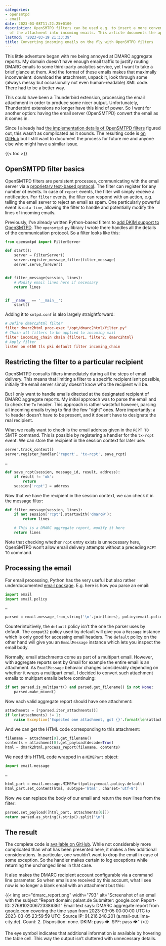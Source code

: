 ```yaml
---
categories:
- opensmtpd
- email
date: 2023-03-08T11:22:25+0100
description: OpenSMTPD filters can be used e.g. to insert a more convenient representation
  of the attachment into incoming emails. This article documents the approach.
lastmod: '2023-03-19 21:33:39'
title: Converting incoming emails on the fly with OpenSMTPD filters
---
```


This little adventure began with me being annoyed at DMARC aggregate reports. My domain doesn’t have enough email traffic to justify routing DMARC emails to some third-party analytics service, yet I want to take a brief glance at them. And the format of these emails makes that maximally inconvenient: download the attachment, unpack it, look through some (always messy but occasionally not even human-readable) XML code. There had to be a better way.

This could have been a Thunderbird extension, processing the email attachment in order to produce some nicer output. Unfortunately, Thunderbird extensions no longer have this kind of power. So I went for another option: having the email server (OpenSMTPD) convert the email as it comes in.

Since I already had [the implementation details of OpenSMTPD filters](/2020/11/09/adding-dkim-support-to-opensmtpd-with-custom-filters/) figured out, this wasn’t as complicated as it sounds. The resulting code is [on GitHub](https://github.com/palant/dmarc2html/) but I still want to document the process for future me and anyone else who might have a similar issue.

{{< toc >}}

## OpenSMTPD filter basics

OpenSMTPD filters are persistent processes, communicating with the email server via a [proprietary text-based protocol](https://man7.org/linux/man-pages/man7/smtpd-filters.7.html). The filter can register for any number of events. In case of `report` events, the filter will simply receive a notification. For `filter` events, the filter can respond with an action, e.g. telling the email server to reject an email as spam. One particularly powerful event is `data-line`, allowing the filter to handle and potentially modify the lines of incoming emails.

Previously, I’ve already written Python-based filters to [add DKIM support to OpenSMTPD](/2020/11/09/adding-dkim-support-to-opensmtpd-with-custom-filters/). The `opensmtpd.py` library I wrote there handles all the details of the communication protocol. So a filter looks like this:

```python
from opensmtpd import FilterServer

def start():
    server = FilterServer()
    server.register_message_filter(filter_message)
    server.serve_forever()


def filter_message(session, lines):
    # Modify email lines here if necessary
    return lines


if __name__ == '__main__':
    start()
```

Adding it to `smtpd.conf` is also largely straightforward:

```ini
# Define dmarc2html filter
filter dmarc2html proc-exec "/opt/dmarc2html/filter.py"
# Chain all filters to be applied to incoming mail
filter incoming_chain chain {filter1, filter2, dmarc2html}
# Apply filter
listen on eth0 tls pki default filter incoming_chain
```

## Restricting the filter to a particular recipient

OpenSMTPD consults filters immediately during all the steps of email delivery. This means that limiting a filter to a specific recipient isn’t possible, initially the email server simply doesn’t know who the recipient will be.

But I only want to handle emails directed at the designated recipient of DMARC aggregate reports. My initial approach was to parse the email and to check the `To` header. This approach is rather wasteful however, parsing all incoming emails trying to find the few “right” ones. More importantly: a `To` header doesn’t have to be present, and it doesn’t have to designate the real recipient.

What we really want to check is the email address given in the `RCPT TO` SMTP command. This is possible by registering a handler for the `tx-rcpt` event. We can store the recipient in the session context for later use:

```python
server.track_context()
server.register_handler('report', 'tx-rcpt', save_rcpt)

…

def save_rcpt(session, message_id, result, address):
    if result != 'ok':
        return
    session['rcpt'] = address
```

Now that we have the recipient in the session context, we can check it in the message filter:

```python
def filter_message(session, lines):
    if not session['rcpt'].startswith('dmarc@'):
        return lines

    # This is a DMARC aggregate report, modify it here
    return lines
```

Note that checking whether `rcpt` entry exists is unnecessary here, OpenSMTPD won’t allow email delivery attempts without a preceding `RCPT TO` command.

## Processing the email

For email processing, Python has the very useful but also rather underdocumented [email package](https://docs.python.org/3/library/email.html). E.g. here is how you parse an email:

```python
import email
import email.policy

…

parsed = email.message_from_string('\n'.join(lines), policy=email.policy.default)
```

Counterintuitively, the `default` policy isn’t the one the parser uses by default. The `compat32` policy used by default will give you a `Message` instance which is only good for accessing email headers. The `default` policy on the other hand will give you an `EmailMessage` instance which lets you inspect the email body.

Normally, email attachments come as part of a multipart email. However, with aggregate reports sent by Gmail for example the entire email is an attachment. As `EmailMessage` behavior changes considerably depending on whether it wraps a multipart email, I decided to convert such attachment emails to multipart emails before continuing:

```python
if not parsed.is_multipart() and parsed.get_filename() is not None:
    parsed.make_mixed()
```

Now each valid aggregate report should have one attachment:

```python
attachments = [*parsed.iter_attachments()]
if len(attachments) != 1:
    raise Exception('Expected one attachment, got {}'.format(len(attachments)))
```

And we can get the HTML code corresponding to this attachment:

```python
filename = attachment[0].get_filename()
contents = attachment[0].get_payload(decode=True)
html = dmark2html.process_report(filename, contents)
```

We need this HTML code wrapped in a `MIMEPart` object:

```python
import email.message

…

html_part = email.message.MIMEPart(policy=email.policy.default)
html_part.set_content(html, subtype='html', charset='utf-8')
```

Now we can replace the body of our email and return the new lines from the filter:

```python
parsed.set_payload([html_part, attachments[0]])
return parsed.as_string().strip().split('\n')
```

## The result

The complete code is [available on GitHub](https://github.com/palant/dmarc2html/). While not considerably more complicated than what has been presented here, it makes a few additional considerations. In particular, one wouldn’t want to drop the email in case of some exception. So the handler makes certain to log exceptions while returning the unchanged lines in that case.

It also makes the DMARC recipient account configurable via a command line parameter. So when emails are received by this account, what I see now is no longer a blank email with an attachment but this:

{{< img src="dmarc_report.png" width="793" alt="Screenshot of an email with the subject “Report domain: palant.de Submitter: google.com Report-ID: 2768102006723386361” Email text says: DMARC aggregate report from google.com covering the time span from 2023-03-05 00:00:00 UTC to 2023-03-05 23:59:59 UTC: Source IP: 91.216.248.201 (a.mail-out.lima-city.de). Count: 2. Disposition: none. DKIM: pass 👁. SPF: pass 👁" />}}

The eye symbol indicates that additional information is available by hovering the table cell. This way the output isn’t cluttered with unnecessary details.